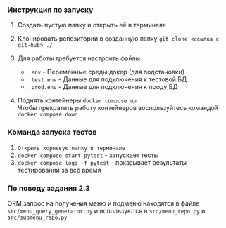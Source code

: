 ### Инструкция по запуску 
1. Создать пустую папку и открыть её в терминале

2. Клонировать репозиторий в созданную папку
```git clone <ссылка с git-hub> ./```

3. Для работы требуется настроить файлы
     - ```.env``` - Переменные среды докер (для подстановки)
     - ```.test.env``` - Данные для подключения к тестовой БД
     - ```.prod.env``` - Данные для подключения к проду БД

4. Поднять контейнеры  ```docker compose up``` <br>
   Чтобы прекратить работу контейнеров воспользуйтесь командой ```docker compose down```
   
### Команда запуска тестов 
1. ```Открыть корневую папку в терминале```
2. ```docker compose start pytest``` - запускает тесты
3. ```docker compose logs -f pytest``` - показывает результаты тестирований за всё время

### По поводу задания 2.3
ORM запрос на получения меню и подменю находятся в файле ```src/menu_query_generator.py``` и используются в ```src/menu_repo.py``` и ```src/submenu_repo.py```


